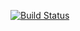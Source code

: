 [![Build Status](https://travis-ci.org/s23m/cell.svg?branch=master)](https://travis-ci.org/s23m/cell)
